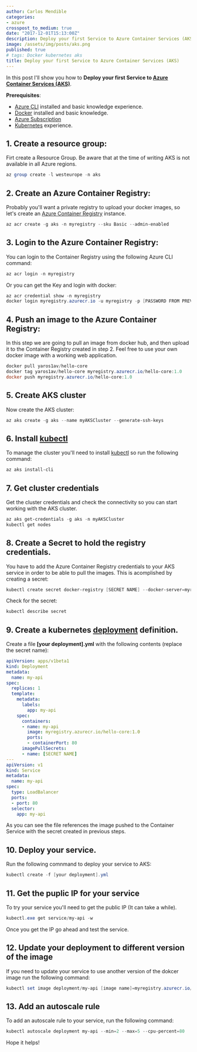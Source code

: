```yaml
---
author: Carlos Mendible
categories:
- azure
crosspost_to_medium: true
date: "2017-12-01T15:13:00Z"
description: Deploy your first Service to Azure Container Services (AKS)
image: /assets/img/posts/aks.png
published: true
# tags: Docker kubernetes aks
title: Deploy your first Service to Azure Container Services (AKS)
---
```


In this post I'll show you how to **Deploy your first Service to [Azure Container Services (AKS)](https://docs.microsoft.com/en-us/azure/aks/)**.

**Prerequisites**:

* [Azure CLI](https://docs.microsoft.com/en-us/cli/azure/install-azure-cli?view=azure-cli-latest) installed and basic knowledge experience.
* [Docker](https://www.docker.com) installed and basic knowledge.
* [Azure Subscription](https://azure.microsoft.com/en-us/pricing/purchase-options/)
* [Kubernetes](https://kubernetes.io/docs/concepts/overview/what-is-kubernetes/) experience.

## 1. Create a resource group:

Firt create a Resource Group. Be aware that at the time of writing AKS is not available in all Azure regions. 

``` powershell
az group create -l westeurope -n aks
```

## 2. Create an Azure Container Registry:

Probably you'll want a private registry to upload your docker images, so let's create an [Azure Container Registry](https://azure.microsoft.com/en-us/services/container-registry/) instance.

``` powershell
az acr create -g aks -n myregistry --sku Basic --admin-enabled
```

## 3. Login to the Azure Container Registry:

You can login to the Container Registry using the following Azure CLI command:

``` powershell
az acr login -n myregistry
```

Or you can get the Key and login with docker:

``` powershell
az acr credential show -n myregistry
docker login myregistry.azurecr.io -u myregistry -p [PASSWORD FROM PREVIOUS COMMAND]
```

## 4. Push an image to the Azure Container Registry:

In this step we are going to pull an image from docker hub, and then upload it to the Container Registry created in step 2. Feel free to use your own docker image with a working web application.

``` powershell
docker pull yaros1av/hello-core
docker tag yaros1av/hello-core myregistry.azurecr.io/hello-core:1.0
docker push myregistry.azurecr.io/hello-core:1.0
```

## 5. Create AKS cluster

Now create the AKS cluster:

``` powershell
az aks create -g aks --name myAKSCluster --generate-ssh-keys
```

## 6. Install [kubectl](https://kubernetes.io/docs/reference/kubectl/overview/)

To manage the cluster you'll need to install [kubectl](https://kubernetes.io/docs/reference/kubectl/overview/) so run the following command:

``` powershell
az aks install-cli
```

## 7. Get cluster credentials

Get the cluster credentials and check the connectivity so you can start working with the AKS cluster.

``` powershell
az aks get-credentials -g aks -n myAKSCluster
kubectl get nodes
```

## 8. Create a Secret to hold the registry credentials.

You have to add the Azure Container Registry credentials to your AKS service in order to be able to pull the images. This is acomplished by creating a secret:

``` powershell
kubectl create secret docker-registry [SECRET NAME] --docker-server=myregistry.azurecr.io --docker-username=myregistry --docker-password=[THE REGISTRY PASWORD FROM STEP 3] --docker-email=[EMAIL ADDRESS]
```

Check for the secret:

``` powershell
kubectl describe secret
```

## 9. Create a kubernetes [deployment](https://kubernetes.io/docs/concepts/workloads/controllers/deployment/) definition.

Create a file **[your deployment].yml** with the following contents (replace the secret name):

``` yml
apiVersion: apps/v1beta1
kind: Deployment
metadata:
  name: my-api
spec:
  replicas: 1
  template:
    metadata:
      labels:
        app: my-api
    spec:
      containers:
      - name: my-api
        image: myregistry.azurecr.io/hello-core:1.0
        ports:
        - containerPort: 80
      imagePullSecrets:
      - name: [SECRET NAME]
---
apiVersion: v1
kind: Service
metadata:
  name: my-api
spec:
  type: LoadBalancer
  ports:
  - port: 80
  selector:
    app: my-api
```

As you can see the file references the image pushed to the Container Service with the secret created in previous steps.

## 10. Deploy your service.

Run the following comnmand to deploy your service to AKS:

``` powershell
kubectl create -f [your deployment].yml
```

## 11. Get the puplic IP for your service

To try your service you'll need to get the public IP (It can take a while).

``` powershell
kubectl.exe get service/my-api -w
```

Once you get the IP go ahead and test the service.

## 12. Update your deployment to different version of the image

If you need to update your service to use another version of the dokcer image run the following command:

``` powershell
kubectl set image deployment/my-api [image name]=myregistry.azurecr.io/[image name]:[new version]
```

## 13. Add an autoscale rule

To add an autoscale rule to your service, run the following command:

``` powershell
kubectl autoscale deployment my-api --min=2 --max=5 --cpu-percent=80
```

Hope it helps!
